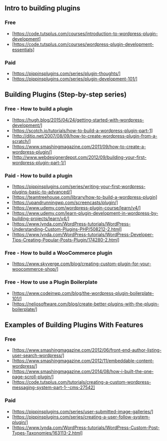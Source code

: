 ## Intro to building plugins
### Free
- [https://code.tutsplus.com/courses/introduction-to-wordpress-plugin-development]
- [https://code.tutsplus.com/courses/wordpress-plugin-development-essentials]

### Paid
- [https://pippinsplugins.com/series/plugin-thoughts/]
- [https://pippinsplugins.com/series/plugin-development-101/]

## Building Plugins (Step-by-step series)
### Free - How to build a plugin
- [https://hugh.blog/2015/04/24/getting-started-with-wordpress-development/]
- [https://scotch.io/tutorials/how-to-build-a-wordpress-plugin-part-1]
- [http://ditio.net/2007/08/09/how-to-create-wordpress-plugin-from-a-scratch/]
- [https://www.smashingmagazine.com/2011/09/how-to-create-a-wordpress-plugin/]
- [http://www.webdesignerdepot.com/2012/09/building-your-first-wordpress-plugin-part-1/]

### Paid - How to build a plugin
- [https://pippinsplugins.com/series/writing-your-first-wordpress-plugins-basic-to-advanced/]
- [https://teamtreehouse.com/library/how-to-build-a-wordpress-plugin]
- [https://upandrunningwp.com/screencasts/plugin/]
- [https://www.udemy.com/wordpress-plugin-course/learn/v4/]
- [https://www.udemy.com/learn-plugin-development-in-wordpress-by-building-projects/learn/v4/]
- [https://www.lynda.com/WordPress-tutorials/WordPress-Understanding-Custom-Plugins-PHP/508212-2.html]
- [https://www.lynda.com/WordPress-tutorials/WordPress-Developer-Tips-Creating-Popular-Posts-Plugin/174280-2.html]

### Free - How to build a WooCommerce plugin
- [https://www.skyverge.com/blog/creating-custom-plugin-for-your-woocommerce-shop/]

### Free - How to use a Plugin Boilerplate
- [https://www.codeinwp.com/blog/the-wordpress-plugin-boilerplate-101/]
- [https://neliosoftware.com/blog/create-better-plugins-with-the-plugin-boilerplate/]

## Examples of Building Plugins With Features
### Free
- [https://www.smashingmagazine.com/2012/06/front-end-author-listing-user-search-wordpress/]
- [https://www.smashingmagazine.com/2012/11/embeddable-content-wordpress/]
- [https://www.smashingmagazine.com/2014/08/how-i-built-the-one-page-scroll-plugin/]
- [https://code.tutsplus.com/tutorials/creating-a-custom-wordpress-messaging-system-part-1--cms-27542]

### Paid
- [https://pippinsplugins.com/series/user-submitted-image-galleries/]
- [https://pippinsplugins.com/series/creating-a-user-follow-system-plugin/]
- [https://www.lynda.com/WordPress-tutorials/WordPress-Custom-Post-Types-Taxonomies/163113-2.html]